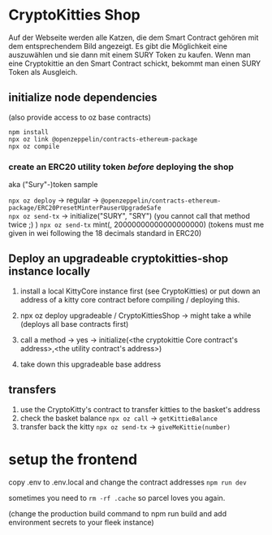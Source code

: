 # CryptoKitties Shop
Auf der Webseite werden alle Katzen, die dem Smart Contract gehören mit dem entsprechendem Bild angezeigt. Es gibt die Möglichkeit eine auszuwählen und sie dann mit einem SURY Token zu kaufen. Wenn man eine Cryptokittie an den Smart Contract schickt, bekommt man einen SURY Token als Ausgleich.

## initialize node dependencies

(also provide access to oz base contracts)
```
npm install  
npx oz link @openzeppelin/contracts-ethereum-package
npx oz compile
```

### create an ERC20 utility token *before* deploying the shop

aka ("Sury"-)token sample

`npx oz deploy` -> regular -> `@openzeppelin/contracts-ethereum-package/ERC20PresetMinterPauserUpgradeSafe`  
`npx oz send-tx` -> initialize("SURY", "SRY") 
(you cannot call that method twice ;) ) 
`npx oz send-tx` mint(<some receiver>, 20000000000000000000) 
(tokens must me given in wei following the 18 decimals standard in ERC20)

## Deploy an upgradeable cryptokitties-shop instance locally

1. install a local KittyCore instance first (see CryptoKitties) or put down an address of a kitty core contract before compiling / deploying this.

2. npx oz deploy 
 upgradeable / CryptoKittiesShop
    -> might take a while (deploys all base contracts first)

3. call a method -> yes -> initialize(<the cryptokittie Core contract's address>,<the utility contract's address>)

4. take down this upgradeable base address

## transfers

1. use the CryptoKitty's contract to transfer kitties to the basket's address
2. check the basket balance `npx oz call` -> `getKittieBalance`
3. transfer back the kitty `npx oz send-tx` -> `giveMeKittie(number)`


# setup the frontend

copy .env to .env.local and change the contract addresses
`npm run dev`  

sometimes you need to `rm -rf .cache` so parcel loves you again.

(change the production build command to npm run build and add environment secrets to your fleek instance)


